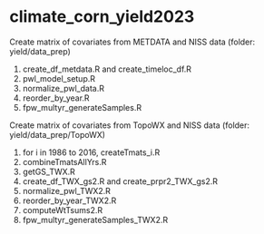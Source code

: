 # climate_corn_yield2023

Create matrix of covariates from METDATA and NISS data (folder: yield/data_prep)

1. create_df_metdata.R and create_timeloc_df.R
2. pwl_model_setup.R
3. normalize_pwl_data.R
4. reorder_by_year.R
5. fpw_multyr_generateSamples.R

Create matrix of covariates from TopoWX and NISS data (folder: yield/data_prep/TopoWX)
1. for i in 1986 to 2016, createTmats_i.R
2. combineTmatsAllYrs.R
3. getGS_TWX.R
4. create_df_TWX_gs2.R and create_prpr2_TWX_gs2.R 
5. normalize_pwl_TWX2.R
6. reorder_by_year_TWX2.R
7. computeWtTsums2.R
8. fpw_multyr_generateSamples_TWX2.R
